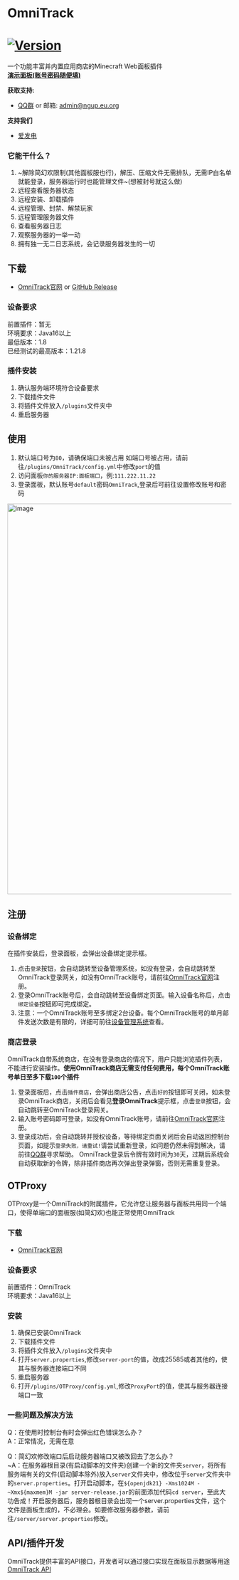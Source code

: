 # OmniTrack
[![Version](https://img.shields.io/badge/dynamic/json?url=https%3A%2F%2Fomnitrack.ngup.eu.org%2Fapi%2Fversion&query=%24.version&label=Version&link=https%3A%2F%2Fomnitrack.ngup.eu.org%2F)](https://omnitrack.ngup.eu.org/)
===========

一个功能丰富并内置应用商店的Minecraft Web面板插件  
**[演示面板(账号密码随便填)](https://omnitrack.ngup.eu.org/?server=demo)**

**获取支持:**
- [QQ群](https://qm.qq.com/q/NrAST9Uqie) or 邮箱: admin@ngup.eu.org

**支持我们**
- [爱发电](https://afdian.com/a/lao_wang)

### 它能干什么？
1. ~解除简幻欢限制(其他面板服也行)，解压、压缩文件无需排队，无需IP白名单就能登录，服务器运行时也能管理文件~(想被封号就这么做)
2. 远程查看服务器状态
3. 远程安装、卸载插件
4. 远程管理、封禁、解禁玩家
5. 远程管理服务器文件
6. 查看服务器日志
7. 观察服务器的一举一动
8. 拥有独一无二日志系统，会记录服务器发生的一切

下载
------
- [OmniTrack官网](https://omnitrack.ngup.eu.org/omnitrack) or [GitHub Release](https://github.com/YYDSQAQ1024/OmniTrack/releases/latest)

### 设备要求
前置插件：暂无  
环境要求：Java16以上  
最低版本：1.8  
已经测试的最高版本：1.21.8  

### 插件安装
1. 确认服务端环境符合设备要求
2. 下载插件文件
3. 将插件文件放入`/plugins`文件夹中
4. 重启服务器

使用
------
1. 默认端口号为`80`，请确保端口未被占用
如端口号被占用，请前往`/plugins/OmniTrack/config.yml`中修改`port`的值  
2. 访问面板`你的服务器IP:面板端口`，例:`111.222.11.22`  
3. 登录面板，默认账号`default`密码`OmniTrack`,登录后可前往设置修改账号和密码  
<img width="1919" height="878" alt="image" src="https://github.com/user-attachments/assets/b064e85b-e8d3-449b-9043-3add7fabf521" />

注册
------
### 设备绑定
在插件安装后，登录面板，会弹出设备绑定提示框。
1. 点击`登录`按钮，会自动跳转至设备管理系统，如没有登录，会自动跳转至OmniTrack登录网关，如没有OmniTrack账号，请前往[OmniTrack官网](https://omnitrack.ngup.eu.org/register)注册。
2. 登录OmniTrack账号后，会自动跳转至设备绑定页面。输入设备名称后，点击`绑定设备`按钮即可完成绑定。
3. 注意：一个OmniTrack账号至多绑定2台设备。每个OmniTrack账号的单月邮件发送次数是有限的，详细可前往[设备管理系统](https://console.ngup.eu.org/)查看。

### 商店登录
OmniTrack自带系统商店，在没有登录商店的情况下，用户只能浏览插件列表，不能进行安装操作。**使用OmniTrack商店无需支付任何费用，每个OmniTrack账号单日至多下载`100`个插件**
1. 登录面板后，点击`插件商店`，会弹出商店公告，点击`好的`按钮即可关闭，如未登录OmniTrack商店，关闭后会看见**登录OmniTrack**提示框，点击`登录`按钮，会自动跳转至OmniTrack登录网关。
2. 输入账号密码即可登录，如没有OmniTrack账号，请前往[OmniTrack官网](https://omnitrack.ngup.eu.org/register)注册。
3. 登录成功后，会自动跳转并授权设备，等待绑定页面关闭后会自动返回控制台页面，如提示`登录失败，请重试!`请尝试重新登录，如问题仍然未得到解决，请前往[QQ群](https://qm.qq.com/q/NrAST9Uqie)寻求帮助。
OmniTrack登录后令牌有效时间为`30`天，过期后系统会自动获取新的令牌，除非插件商店再次弹出登录弹窗，否则无需重复登录。

OTProxy
------
OTProxy是一个OmniTrack的附属插件，它允许您让服务器与面板共用同一个端口，使得单端口的面板服(如简幻欢)也能正常使用OmniTrack
### 下载
- [OmniTrack官网](https://omnitrack.ngup.eu.org/otproxy)

### 设备要求
前置插件：OmniTrack  
环境要求：Java16以上  

### 安装
1. 确保已安装OmniTrack
2. 下载插件文件
3. 将插件文件放入`/plugins`文件夹中
4. 打开`server.properties`,修改`server-port`的值，改成25585或者其他的，使其与服务器连接端口不同
5. 重启服务器
6. 打开`/plugins/OTProxy/config.yml`,修改`ProxyPort`的值，使其与服务器连接端口一致

### 一些问题及解决方法
Q：在使用时控制台有时会弹出红色错误怎么办？  
A：正常情况，无需在意  


Q：简幻欢修改端口后启动服务器端口又被改回去了怎么办？  
~A：在服务器根目录(有启动脚本的文件夹)创建一个新的文件夹`server`，将所有服务端有关的文件(启动脚本除外)放入`server`文件夹中，修改位于`server`文件夹中的`server.properties`。打开启动脚本，在`${openjdk21} -Xms1024M -~Xmx${maxmem}M -jar server-release.jar`的前面添加代码`cd server`，至此大功告成！开启服务器后，服务器根目录会出现一个server.properties文件，这个文件是面板生成的，不必理会。如要修改服务器参数，请前往`/server/server.properties`修改。


API/插件开发
------
OmniTrack提供丰富的API接口，开发者可以通过接口实现在面板显示数据等用途  
[OmniTrack API](https://github.com/YYDSQAQ1024/OmniTrack-mvn)



